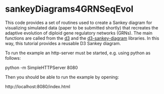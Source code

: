 # sankeyDiagrams4GRNSeqEvol
This code provides a set of routines used to create a Sankey diagram for visualizing simulated data (paper to be submitted shortly) that recreates the adaptive evolution of diploid gene regulatory networks (GRNs). The main functions are called from the [d3](https://github.com/d3/d3) and the [d3-sankey-diagram](https://github.com/ricklupton/d3-sankey-diagram) libraries. In this way, this tutorial provides a reusable D3 Sankey diagram.

To run the example an http-server must be started, e.g. using python as follows:  

python -m SimpleHTTPServer 8080  

Then you should be able to run the example by opening:  

http://localhost:8080/index.html
